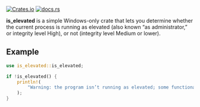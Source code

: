 [![Crates.io](https://img.shields.io/crates/v/is_elevated.svg)](https://crates.io/crates/is_elevated)
[![docs.rs](https://docs.rs/is_elevated/badge.svg)](https://docs.rs/is_elevated/)

**is_elevated** is a simple Windows-only crate that lets you determine
whether the current process is running as elevated (also known “as
administrator,” or integrity level High), or not (integrity level Medium
or lower).

## Example
```rust
use is_elevated::is_elevated;

if !is_elevated() {
    println!(
        "Warning: the program isn’t running as elevated; some functionality may not work."
    );
}
```
